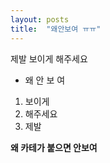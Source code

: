 ```yaml
---
layout: posts
title:  "왜안보여 ㅠㅠ"
---
```


제발 보이게 해주세요

* 왜 안 보 여

1. 보이게
2. 해주세요
3. 제발

**왜 카테가 붙으면 안보여**